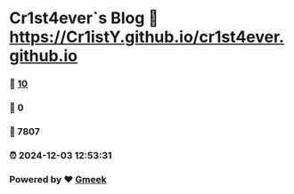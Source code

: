 # Cr1st4ever`s Blog :link: https://Cr1istY.github.io/cr1st4ever.github.io 
### :page_facing_up: [10](https://Cr1istY.github.io/cr1st4ever.github.io/tag.html) 
### :speech_balloon: 0 
### :hibiscus: 7807 
### :alarm_clock: 2024-12-03 12:53:31 
### Powered by :heart: [Gmeek](https://github.com/Meekdai/Gmeek)
